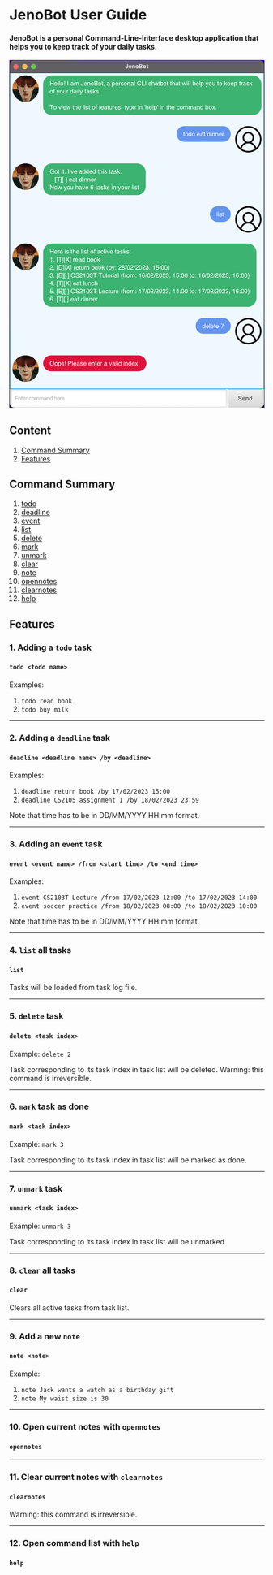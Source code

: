 # JenoBot User Guide

#### JenoBot is a personal Command-Line-Interface desktop application that helps you to keep track of your daily tasks.

![](Ui.png)

## Content
1. [Command Summary](https://afiqzu.github.io/ip/#command-summary)
2. [Features](https://afiqzu.github.io/ip/#features)

## Command Summary

1. [todo](https://afiqzu.github.io/ip/#1-adding-a-todo-task)
2. [deadline](https://afiqzu.github.io/ip/#2-adding-a-deadline-task)
3. [event](https://afiqzu.github.io/ip/#3-adding-an-event-task)
4. [list](https://afiqzu.github.io/ip/#4-list-all-tasks)
5. [delete](https://afiqzu.github.io/ip/#5-delete-task)
6. [mark](https://afiqzu.github.io/ip/#6-mark-task-as-done)
7. [unmark](https://afiqzu.github.io/ip/#7-unmark-task)
8. [clear](https://afiqzu.github.io/ip/#8-clear-all-tasks)
9. [note](https://afiqzu.github.io/ip/#9-add-a-new-note)
10. [opennotes](https://afiqzu.github.io/ip/#10-open-current-notes-with-opennotes)
11. [clearnotes](https://afiqzu.github.io/ip/#11-clear-current-notes-with-clearnotes)
12. [help](https://afiqzu.github.io/ip/#12-open-command-list-with-help)


## Features

### 1. Adding a `todo` task
#### `todo <todo name>`
Examples:
1. `todo read book`
2. `todo buy milk`

-------------------
### 2. Adding a `deadline` task
#### `deadline <deadline name> /by <deadline>`
Examples:
1. `deadline return book /by 17/02/2023 15:00`
2. `deadline CS2105 assignment 1 /by 18/02/2023 23:59`

Note that time has to be in DD/MM/YYYY HH:mm format.

-------------------
### 3. Adding an `event` task
#### `event <event name> /from <start time> /to <end time>`
Examples:
1. `event CS2103T Lecture /from 17/02/2023 12:00 /to 17/02/2023 14:00`
2. `event soccer practice /from 18/02/2023 08:00 /to 18/02/2023 10:00`

Note that time has to be in DD/MM/YYYY HH:mm format.

-------------------
### 4. `list` all tasks
#### `list`
Tasks will be loaded from task log file.

-------------------
### 5. `delete` task
#### `delete <task index>`
Example:
`delete 2`

Task corresponding to its task index in task list will be deleted.
Warning: this command is irreversible.

-------------------
### 6. `mark` task as done
#### `mark <task index>`
Example:
`mark 3`

Task corresponding to its task index in task list will be marked as done.

-------------------
### 7. `unmark` task
#### `unmark <task index>`
Example:
`unmark 3`

Task corresponding to its task index in task list will be unmarked.

-------------------
### 8. `clear` all tasks
#### `clear`

Clears all active tasks from task list.

-------------------
### 9. Add a new `note`
#### `note <note>`
Example:
1. `note Jack wants a watch as a birthday gift`
2. `note My waist size is 30`

-------------------
### 10. Open current notes with `opennotes`
#### `opennotes`

-------------------
### 11. Clear current notes with `clearnotes`
#### `clearnotes`

Warning: this command is irreversible.

-------------------
### 12. Open command list with `help`
#### `help`


